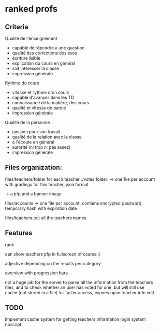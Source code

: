 # ranked profs

## Criteria

Qualité de l'enseignement
- capable de répondre à une question
- qualité des corrections des exos
- écriture lisible
- explication du cours en général
- sait intéresser la classe
- impression générale

Rythme du cours
- vitesse et rythme d'un cours
- capable d'avancer dans les TD
- connaissance de la matière, des cours
- qualité et vitesse de parole
- impression générale

Qualité de la personne
- passion pour son travail
- qualité de la relation avec la classe
- à l'écoute en général
- autorité (ni trop ni pas assez)
- impression générale

## Files organization:

files/teachers/folder for each teacher
./votes folder:
  -> one file per account with gradings for this teacher, json format

-> a pfp and a banner image

files/accounts
-> one file per account, contains encrypted password, temporary hash with expiration date

files/teachers.txt: all the teachers names

## Features

rank

can show teachers pfp in fullscreen of course :)

adjective depending on the results per category

overview with progression bars

not a huge job for the server to parse all the information from the teachers files, and to check whether an user has voted for one, but will still use cache (not stored in a file) for faster access, expires upon teacher info edit

## TODO
implement cache system for getting teachers information
login system
noscript
